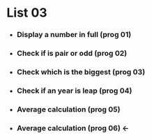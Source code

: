 # List 03

- ### Display a number in full (prog 01)
- ### Check if is pair or odd (prog 02)
- ### Check which is the biggest (prog 03)
- ### Check if an year is leap (prog 04)
- ### Average calculation (prog 05)
- ### Average calculation (prog 06) <-